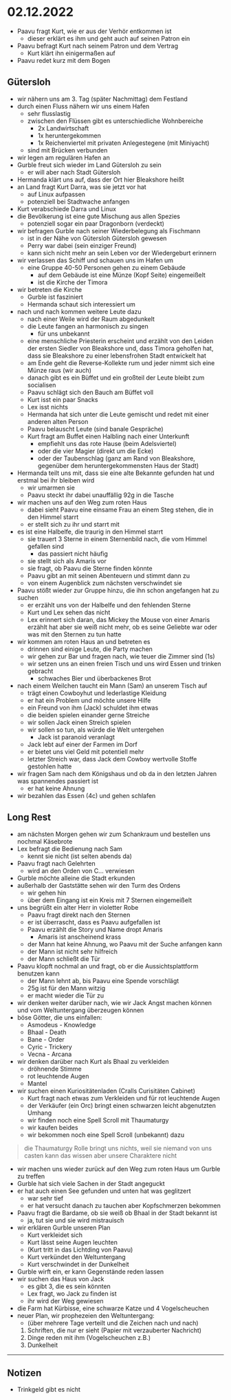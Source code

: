 # 02.12.2022
- Paavu fragt Kurt, wie er aus der Verhör entkommen ist
    - dieser erklärt es ihm und geht auch auf seinen Patron ein
- Paavu befragt Kurt nach seinem Patron und dem Vertrag
    - Kurt klärt ihn einigermaßen auf
- Paavu redet kurz mit dem Bogen

## Gütersloh
- wir nähern uns am 3. Tag (später Nachmittag) dem Festland
- durch einen Fluss nähern wir uns einem Hafen
    - sehr flusslastig
    - zwischen den Flüssen gibt es unterschiedliche Wohnbereiche
        - 2x Landwirtschaft
        - 1x heruntergekommen
        - 1x Reichenviertel mit privaten Anlegestegene (mit Miniyacht)
    - sind mit Brücken verbunden
- wir legen am regulären Hafen an
- Gurble freut sich wieder im Land Gütersloh zu sein
    - er will aber nach Stadt Gütersloh
- Hermanda klärt uns auf, dass der Ort hier Bleakshore heißt
- an Land fragt Kurt Darra, was sie jetzt vor hat
    - auf Linux aufpassen
    - potenziell bei Stadtwache anfangen
- Kurt verabschiede Darra und Linux
- die Bevölkerung ist eine gute Mischung aus allen Spezies
    - potenziell sogar ein paar Dragonborn (verdeckt)
- wir befragen Gurble nach seiner Wiederbelegung als Fischmann
    - ist in der Nähe von Gütersloh Gütersloh gewesen
    - Perry war dabei (sein einziger Freund)
    - kann sich nicht mehr an sein Leben vor der Wiedergeburt erinnern
- wir verlassen das Schiff und schauen uns im Hafen um
    - eine Gruppe 40-50 Personen gehen zu einem Gebäude
        - auf dem Gebäude ist eine Münze (Kopf Seite) eingemeißelt
        - ist die Kirche der Timora
- wir betreten die Kirche
    - Gurble ist fasziniert
    - Hermanda schaut sich interessiert um
- nach und nach kommen weitere Leute dazu
    - nach einer Weile wird der Raum abgedunkelt
    - die Leute fangen an harmonisch zu singen
        - für uns unbekannt
    - eine menschliche Priesterin erscheint und erzählt von den Leiden der ersten Siedler von Bleakshore und, dass Timora geholfen hat, dass sie Bleakshore zu einer lebensfrohen Stadt entwickelt hat
    - am Ende geht die Reverse-Kollekte rum und jeder nimmt sich eine Münze raus (wir auch)
    - danach gibt es ein Büffet und ein großteil der Leute bleibt zum socialisen
    - Paavu schlägt sich den Bauch am Büffet voll
    - Kurt isst ein paar Snacks
    - Lex isst nichts
    - Hermanda hat sich unter die Leute gemischt und redet mit einer anderen alten Person
    - Paavu belauscht Leute (sind banale Gespräche)
    - Kurt fragt am Buffet einen Halbling nach einer Unterkunft
        - empfiehlt uns das rote Hause (beim Adelsviertel)
        - oder die vier Magier (direkt um die Ecke)
        - oder der Taubenschlag (ganz am Rand von Bleakshore, gegenüber dem heruntergekommensten Haus der Stadt)
- Hermanda teilt uns mit, dass sie eine alte Bekannte gefunden hat und erstmal bei ihr bleiben wird
    - wir umarmen sie
    - Paavu steckt ihr dabei unauffällig 92g in die Tasche
- wir machen uns auf den Weg zum roten Haus
    - dabei sieht Paavu eine einsame Frau an einem Steg stehen, die in den Himmel starrt
    - er stellt sich zu ihr und starrt mit
- es ist eine Halbelfe, die traurig in den Himmel starrt
    - sie trauert 3 Sterne in einem Sternenbild nach, die vom Himmel gefallen sind
        - das passiert nicht häufig
    - sie stellt sich als Amaris vor
    - sie fragt, ob Paavu die Sterne finden könnte
    - Paavu gibt an mit seinen Abenteuern und stimmt dann zu
    - von einem Augenblick zum nächsten verschwindet sie
- Paavu stößt wieder zur Gruppe hinzu, die ihn schon angefangen hat zu suchen
    - er erzählt uns von der Halbelfe und den fehlenden Sterne
    - Kurt und Lex sehen das nicht
    - Lex erinnert sich daran, das Mickey the Mouse von einer Amaris erzählt hat aber sie weiß nicht mehr, ob es seine Geliebte war oder was mit den Sternen zu tun hatte
- wir kommen am roten Haus an und betreten es
    - drinnen sind einige Leute, die Party machen
    - wir gehen zur Bar und fragen nach, wie teuer die Zimmer sind (1s)
    - wir setzen uns an einen freien Tisch und uns wird Essen und trinken gebracht
        - schwaches Bier und überbackenes Brot
- nach einem Weilchen taucht ein Mann (Sam) an unserem Tisch auf
    - trägt einen Cowboyhut und lederlastige Kleidung
    - er hat ein Problem und möchte unsere Hilfe
    - ein Freund von ihm (Jack) schuldet ihm etwas
    - die beiden spielen einander gerne Streiche
    - wir sollen Jack einen Streich spielen
    - wir sollen so tun, als würde die Welt untergehen
        - Jack ist paranoid veranlagt
    - Jack lebt auf einer der Farmen im Dorf
    - er bietet uns viel Geld mit potentiell mehr
    - letzter Streich war, dass Jack dem Cowboy wertvolle Stoffe gestohlen hatte
- wir fragen Sam nach dem Königshaus und ob da in den letzten Jahren was spannendes passiert ist
    - er hat keine Ahnung
- wir bezahlen das Essen (4c) und gehen schlafen

## Long Rest
- am nächsten Morgen gehen wir zum Schankraum und bestellen uns nochmal Käsebrote
- Lex befragt die Bedienung nach Sam
    - kennt sie nicht (ist selten abends da)
- Paavu fragt nach Gelehrten
    - wird an den Orden von C... verwiesen
- Gurble möchte alleine die Stadt erkunden
- außerhalb der Gaststätte sehen wir den Turm des Ordens
    - wir gehen hin
    - über dem Eingang ist ein Kreis mit 7 Sternen eingemeißelt
- uns begrüßt ein alter Herr in violetter Robe
    - Paavu fragt direkt nach den Sternen
    - er ist überrascht, dass es Paavu aufgefallen ist
    - Paavu erzählt die Story und Name dropt Amaris
        - Amaris ist anscheinend krass
    - der Mann hat keine Ahnung, wo Paavu mit der Suche anfangen kann
    - der Mann ist nicht sehr hilfreich
    - der Mann schließt die Tür
- Paavu klopft nochmal an und fragt, ob er die Aussichtsplattform benutzen kann
    - der Mann lehnt ab, bis Paavu eine Spende vorschlägt
    - 25g ist für den Mann witzig
    - er macht wieder die Tür zu
- wir denken weiter darüber nach, wie wir Jack Angst machen können und vom Weltuntergang überzeugen können
- böse Götter, die uns einfallen:
    - Asmodeus - Knowledge
    - Bhaal - Death
    - Bane - Order
    - Cyric - Trickery
    - Vecna - Arcana
- wir denken darüber nach Kurt als Bhaal zu verkleiden
    - dröhnende Stimme
    - rot leuchtende Augen
    - Mantel
- wir suchen einen Kuriositätenladen (Cralls Curisitäten Cabinet)
    - Kurt fragt nach etwas zum Verkleiden und für rot leuchtende Augen
    - der Verkäufer (ein Orc) bringt einen schwarzen leicht abgenutzten Umhang
    - wir finden noch eine Spell Scroll mit Thaumaturgy
    - wir kaufen beides
    - wir bekommen noch eine Spell Scroll (unbekannt) dazu
> die Thaumaturgy Rolle bringt uns nichts, weil sie niemand von uns casten kann
> das wissen aber unsere Charaktere nicht
- wir machen uns wieder zurück auf den Weg zum roten Haus um Gurble zu treffen
- Gurble hat sich viele Sachen in der Stadt angeguckt
- er hat auch einen See gefunden und unten hat was geglitzert
    - war sehr tief
    - er hat versucht danach zu tauchen aber Kopfschmerzen bekommen
- Paavu fragt die Bardame, ob sie weiß ob Bhaal in der Stadt bekannt ist
    - ja, tut sie und sie wird mistrauisch
- wir erklären Gurble unseren Plan
    - Kurt verkleidet sich
    - Kurt lässt seine Augen leuchten
    - (Kurt tritt in das Lichtding von Paavu)
    - Kurt verkündet den Weltuntergang
    - Kurt verschwindet in der Dunkelheit
- Gurble wirft ein, er kann Gegenstände reden lassen
- wir suchen das Haus von Jack
    - es gibt 3, die es sein könnten
    - Lex fragt, wo Jack zu finden ist
    - ihr wird der Weg gewiesen
- die Farm hat Kürbisse, eine schwarze Katze und 4 Vogelscheuchen
- neuer Plan, wir prophezeien den Weltuntergang:
    - (über mehrere Tage verteilt und die Zeichen nach und nach)
    1. Schriften, die nur er sieht (Papier mit verzauberter Nachricht)
    2. Dinge reden mit ihm (Vogelscheuchen z.B.)
    3. Dunkelheit

---
## Notizen
- Trinkgeld gibt es nicht